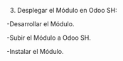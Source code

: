 3. Desplegar el Módulo en Odoo SH:
   
  -Desarrollar el Módulo.

  -Subir el Módulo a Odoo SH.

  -Instalar el Módulo.

